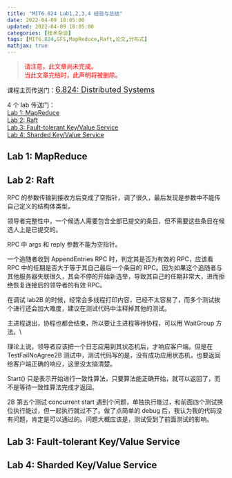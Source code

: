 ```yaml
---
title: "MIT6.824 Lab1,2,3,4 经验与总结"
date: 2022-04-09 18:05:00
updated: 2022-04-09 18:05:00
categories: [技术杂谈]
tags: [MIT6.824,GFS,MapReduce,Raft,论文,分布式]
mathjax: true
---
```






> <font color=red>请注意，此文章尚未完成。</font>  
> <font color=red>当此文章完结时，此声明将被删除。</font>







课程主页传送门：<font size=4px>[6.824: Distributed Systems](http://nil.csail.mit.edu/6.824/2020/)</font>

4 个 lab 传送门：  
[Lab 1: MapReduce](http://nil.csail.mit.edu/6.824/2020/labs/lab-mr.html)  
[Lab 2: Raft](http://nil.csail.mit.edu/6.824/2020/labs/lab-raft.html)  
[Lab 3: Fault-tolerant Key/Value Service](http://nil.csail.mit.edu/6.824/2020/labs/lab-kvraft.html)  
[Lab 4: Sharded Key/Value Service](http://nil.csail.mit.edu/6.824/2020/labs/lab-shard.html)



## Lab 1: MapReduce



## Lab 2: Raft

RPC 的参数传输到接收方后变成了空指针，调了很久，最后发现是参数中不能传自己定义的结构体类型。

领导者完整性中，一个候选人需要包含全部已提交的条目，但不需要这些条目在候选人上是已提交的。

RPC 中 args 和 reply 参数不能为空指针。

一个追随者收到 AppendEntries RPC 时，判定其是否为有效的 RPC，应该看 RPC 中的任期是否大于等于其自己最后一个条目的 RPC。因为如果这个追随者与其他服务器失联很久，其会不停的开始新选举，导致其自己的任期非常大，进而拒绝恢复连接后的领导者的有效 RPC。

在调试 lab2B 的时候，经常会多线程打印内容，已经不太容易了，而多个测试挨个进行还会加大难度，建议在测试代码中注释掉其他的测试。

主进程退出，协程也都会结束，所以要让主进程等待协程，可以用 WaitGroup 方法。\

理论上说，领导者应该把一个日志应用到其状态机后，才响应客户端。但是在 TestFailNoAgree2B 测试中，测试代码写的是，没有成功应用状态机，也要返回给客户端正确的响应，这里没太搞清楚。

Start() 只是表示开始进行一致性算法，只要算法能正确开始，就可以返回了，而不是等待一致性算法完成才返回。

2B 第五个测试 concurrent start 遇到个问题，单独执行能过，和前面四个测试换位执行能过，但一起执行就过不了。做了点简单的 debug 后，我认为我的代码没有问题，肯定是可以通过的。问题大概应该是，测试受到了前面测试的影响。

## Lab 3: Fault-tolerant Key/Value Service



## Lab 4: Sharded Key/Value Service

